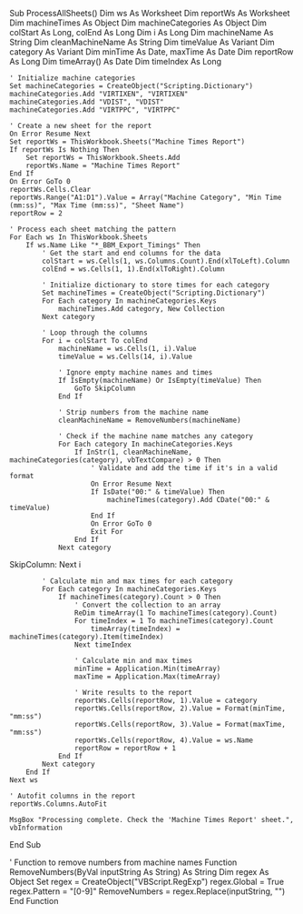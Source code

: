 Sub ProcessAllSheets()
    Dim ws As Worksheet
    Dim reportWs As Worksheet
    Dim machineTimes As Object
    Dim machineCategories As Object
    Dim colStart As Long, colEnd As Long
    Dim i As Long
    Dim machineName As String
    Dim cleanMachineName As String
    Dim timeValue As Variant
    Dim category As Variant
    Dim minTime As Date, maxTime As Date
    Dim reportRow As Long
    Dim timeArray() As Date
    Dim timeIndex As Long
    
    ' Initialize machine categories
    Set machineCategories = CreateObject("Scripting.Dictionary")
    machineCategories.Add "VIRTIXEN", "VIRTIXEN"
    machineCategories.Add "VDIST", "VDIST"
    machineCategories.Add "VIRTPPC", "VIRTPPC"
    
    ' Create a new sheet for the report
    On Error Resume Next
    Set reportWs = ThisWorkbook.Sheets("Machine Times Report")
    If reportWs Is Nothing Then
        Set reportWs = ThisWorkbook.Sheets.Add
        reportWs.Name = "Machine Times Report"
    End If
    On Error GoTo 0
    reportWs.Cells.Clear
    reportWs.Range("A1:D1").Value = Array("Machine Category", "Min Time (mm:ss)", "Max Time (mm:ss)", "Sheet Name")
    reportRow = 2
    
    ' Process each sheet matching the pattern
    For Each ws In ThisWorkbook.Sheets
        If ws.Name Like "*_BBM_Export_Timings" Then
            ' Get the start and end columns for the data
            colStart = ws.Cells(1, ws.Columns.Count).End(xlToLeft).Column
            colEnd = ws.Cells(1, 1).End(xlToRight).Column
            
            ' Initialize dictionary to store times for each category
            Set machineTimes = CreateObject("Scripting.Dictionary")
            For Each category In machineCategories.Keys
                machineTimes.Add category, New Collection
            Next category
            
            ' Loop through the columns
            For i = colStart To colEnd
                machineName = ws.Cells(1, i).Value
                timeValue = ws.Cells(14, i).Value
                
                ' Ignore empty machine names and times
                If IsEmpty(machineName) Or IsEmpty(timeValue) Then
                    GoTo SkipColumn
                End If
                
                ' Strip numbers from the machine name
                cleanMachineName = RemoveNumbers(machineName)
                
                ' Check if the machine name matches any category
                For Each category In machineCategories.Keys
                    If InStr(1, cleanMachineName, machineCategories(category), vbTextCompare) > 0 Then
                        ' Validate and add the time if it's in a valid format
                        On Error Resume Next
                        If IsDate("00:" & timeValue) Then
                            machineTimes(category).Add CDate("00:" & timeValue)
                        End If
                        On Error GoTo 0
                        Exit For
                    End If
                Next category
SkipColumn:
            Next i
            
            ' Calculate min and max times for each category
            For Each category In machineCategories.Keys
                If machineTimes(category).Count > 0 Then
                    ' Convert the collection to an array
                    ReDim timeArray(1 To machineTimes(category).Count)
                    For timeIndex = 1 To machineTimes(category).Count
                        timeArray(timeIndex) = machineTimes(category).Item(timeIndex)
                    Next timeIndex
                    
                    ' Calculate min and max times
                    minTime = Application.Min(timeArray)
                    maxTime = Application.Max(timeArray)
                    
                    ' Write results to the report
                    reportWs.Cells(reportRow, 1).Value = category
                    reportWs.Cells(reportRow, 2).Value = Format(minTime, "mm:ss")
                    reportWs.Cells(reportRow, 3).Value = Format(maxTime, "mm:ss")
                    reportWs.Cells(reportRow, 4).Value = ws.Name
                    reportRow = reportRow + 1
                End If
            Next category
        End If
    Next ws
    
    ' Autofit columns in the report
    reportWs.Columns.AutoFit
    
    MsgBox "Processing complete. Check the 'Machine Times Report' sheet.", vbInformation
End Sub

' Function to remove numbers from machine names
Function RemoveNumbers(ByVal inputString As String) As String
    Dim regex As Object
    Set regex = CreateObject("VBScript.RegExp")
    regex.Global = True
    regex.Pattern = "[0-9]"
    RemoveNumbers = regex.Replace(inputString, "")
End Function
